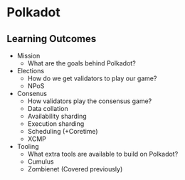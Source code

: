 # Polkadot

## Learning Outcomes

- Mission
  - What are the goals behind Polkadot?
- Elections
  - How do we get validators to play our game?
  - NPoS
- Consenus
  - How validators play the consensus game?
  - Data collation
  - Availability sharding
  - Execution sharding
  - Scheduling (+Coretime)
  - XCMP
- Tooling
  - What extra tools are available to build on Polkadot?
  - Cumulus
  - Zombienet (Covered previously)
